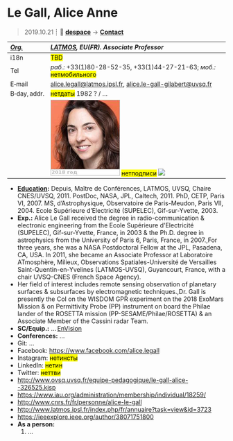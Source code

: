 # Le Gall, Alice Anne
> 2019.10.21 ┊ **🚀 [despace](index.md)** → **[Contact](contact.md)**

|*[Org.](contact.md)*|*[LATMOS](zz_latmos.md), EU(FR). Associate Professor*|
|:--|:--|
|i18n| <mark>TBD</mark> |
|Tel| *раб.:* +33(1)80-28-52-35, +33(1)44-27-21-63; *моб.:* <mark>нетмобильного</mark> |
|E‑mail| <alice.legall@latmos.ipsl.fr>, <alice.le-gall-gilabert@uvsq.fr> |
|B‑day, addr.| <mark>нетдаты</mark> 1982 ? / … |
|| [![](f/contact/l/legall_001_photo_thumb.jpg)](f/contact/l/legall_001_photo.jpg) <mark>нетподписи</mark> [![](f/contact//_001_sign_thumb.jpg)](f/contact//_001_sign.png) |

   - **[Education](edu.md):** Depuis, Maître de Conférences, LATMOS, UVSQ, Chaire CNES/UVSQ, 2011. PostDoc, NASA, JPL, Caltech, 2011. PhD, CETP, Paris VI, 2007. MS, d’Astrophysique, Observatoire de Paris-Meudon, Paris VII, 2004. Ecole Supérieure d’Electricité (SUPELEC), Gif-sur-Yvette, 2003.
   - **Exp.:** Alice Le Gall received the degree in radio-communication & electronic engineering from the Ecole Supérieure d'Electricité (SUPELEC), Gif-sur-Yvette, France, in 2003 & the Ph.D. degree in astrophysics from the University of Paris 6, Paris, France, in 2007.,For three years, she was a NASA Postdoctoral Fellow at the JPL, Pasadena, CA, USA. In 2011, she became an Associate Professor at Laboratoire ATmosphère, Milieux, Observations Spatiales-Université de Versailles Saint-Quentin-en-Yvelines (LATMOS-UVSQ), Guyancourt, France, with a chair UVSQ-CNES (French Space Agency).
   -  Her field of interest includes remote sensing observation of planetary surfaces & subsurfaces by electromagnetic techniques.,Dr. Gall is presently the CoI on the WISDOM GPR experiment on the 2018 ExoMars Mission & on Permittivity Probe (PP) instrument on board the Philae lander of the ROSETTA mission (PP-SESAME/Philae/ROSETTA) & an Associate Member of the Cassini radar Team.
   - **SC/Equip.:** … [EnVision](envision.md)
   - **Conferences:** …
   - Git: …
   - Facebook: <https://www.facebook.com/alice.legall>
   - Instagram: <mark>нетинсты</mark>
   - LinkedIn: <mark>нетин</mark>
   - Twitter: <mark>неттви</mark>
   - <http://www.ovsq.uvsq.fr/equipe-pedagogique/le-gall-alice--326525.kjsp>
   - <https://www.iau.org/administration/membership/individual/18259/>
   - <http://www.cnrs.fr/fr/personne/alice-le-gall>
   - <http://www.latmos.ipsl.fr/index.php/fr/annuaire?task=view&id=3723>
   - <https://ieeexplore.ieee.org/author/38071751800>
   - **As a person:**
      1. …
